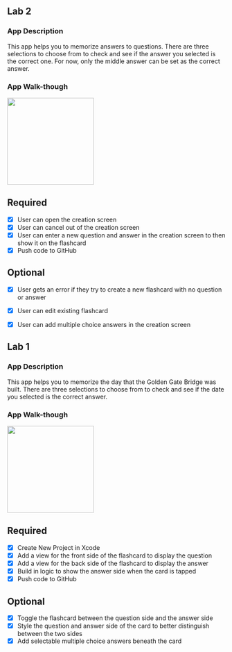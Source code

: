 ## Lab 2

### App Description
This app helps you to memorize answers to questions. There are three selections to choose from to check and see if the answer you selected is the correct one. For now, only the middle answer can be set as the correct answer.

### App Walk-though

<img src="https://media.giphy.com/media/Xraf6rJdVnaO7wPPRo/source.mov" width=200><br>

## Required
- [x] User can open the creation screen
- [x] User can cancel out of the creation screen
- [x] User can enter a new question and answer in the creation screen to then show it on the flashcard
- [x] Push code to GitHub
## Optional
- [x] User gets an error if they try to create a new flashcard with no question or answer
- [x] User can edit existing flashcard
- [x] User can add multiple choice answers in the creation screen



## Lab 1

### App Description
This app helps you to memorize the day that the Golden Gate Bridge was built. There are three selections to choose from to check and see if the date you selected is the correct answer.

### App Walk-though

<img src="https://media.giphy.com/media/BP8YZjRZPD8WRwCoDK/giphy.gif" width=200><br>

## Required
- [x] Create New Project in Xcode
- [x] Add a view for the front side of the flashcard to display the question
- [x] Add a view for the back side of the flashcard to display the answer
- [x] Build in logic to show the answer side when the card is tapped
- [x] Push code to GitHub
## Optional
- [x] Toggle the flashcard between the question side and the answer side
- [x] Style the question and answer side of the card to better distinguish between the two sides
- [x] Add selectable multiple choice answers beneath the card
